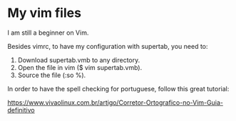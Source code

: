 # My vim files

I am still a beginner on Vim.

Besides vimrc, to have my configuration with supertab, you need to:

1. Download supertab.vmb to any directory.
2. Open the file in vim ($ vim supertab.vmb).
3. Source the file (:so %).

In order to have the spell checking for portuguese, follow this great tutorial:

https://www.vivaolinux.com.br/artigo/Corretor-Ortografico-no-Vim-Guia-definitivo
